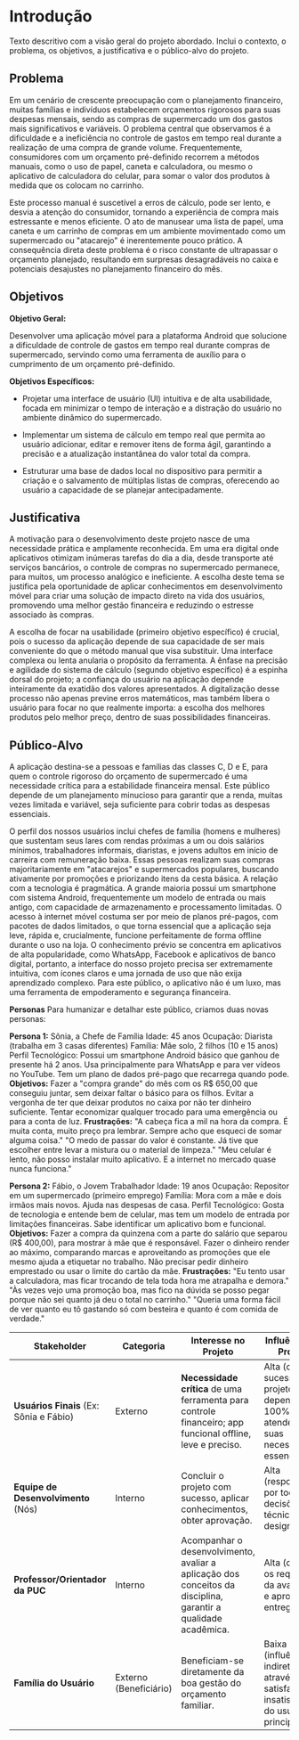 # Introdução

Texto descritivo com a visão geral do projeto abordado. Inclui o contexto, o problema, os objetivos, a justificativa e o público-alvo do projeto.

## Problema
Em um cenário de crescente preocupação com o planejamento financeiro, muitas famílias e indivíduos estabelecem orçamentos rigorosos para suas despesas mensais, sendo as compras de supermercado um dos gastos mais significativos e variáveis. O problema central que observamos é a dificuldade e a ineficiência no controle de gastos em tempo real durante a realização de uma compra de grande volume. Frequentemente, consumidores com um orçamento pré-definido recorrem a métodos manuais, como o uso de papel, caneta e calculadora, ou mesmo o aplicativo de calculadora do celular, para somar o valor dos produtos à medida que os colocam no carrinho.

Este processo manual é suscetível a erros de cálculo, pode ser lento, e desvia a atenção do consumidor, tornando a experiência de compra mais estressante e menos eficiente. O ato de manusear uma lista de papel, uma caneta e um carrinho de compras em um ambiente movimentado como um supermercado ou "atacarejo" é inerentemente pouco prático. A consequência direta deste problema é o risco constante de ultrapassar o orçamento planejado, resultando em surpresas desagradáveis no caixa e potenciais desajustes no planejamento financeiro do mês.

## Objetivos

**Objetivo Geral:**

Desenvolver uma aplicação móvel para a plataforma Android que solucione a dificuldade de controle de gastos em tempo real durante compras de supermercado, servindo como uma ferramenta de auxílio para o cumprimento de um orçamento pré-definido.

**Objetivos Específicos:**

- Projetar uma interface de usuário (UI) intuitiva e de alta usabilidade, focada em minimizar o tempo de interação e a distração do usuário no ambiente dinâmico do supermercado.

- Implementar um sistema de cálculo em tempo real que permita ao usuário adicionar, editar e remover itens de forma ágil, garantindo a precisão e a atualização instantânea do valor total da compra.

- Estruturar uma base de dados local no dispositivo para permitir a criação e o salvamento de múltiplas listas de compras, oferecendo ao usuário a capacidade de se planejar antecipadamente.

## Justificativa

A motivação para o desenvolvimento deste projeto nasce de uma necessidade prática e amplamente reconhecida. Em uma era digital onde aplicativos otimizam inúmeras tarefas do dia a dia, desde transporte até serviços bancários, o controle de compras no supermercado permanece, para muitos, um processo analógico e ineficiente. A escolha deste tema se justifica pela oportunidade de aplicar conhecimentos em desenvolvimento móvel para criar uma solução de impacto direto na vida dos usuários, promovendo uma melhor gestão financeira e reduzindo o estresse associado às compras.

A escolha de focar na usabilidade (primeiro objetivo específico) é crucial, pois o sucesso da aplicação depende de sua capacidade de ser mais conveniente do que o método manual que visa substituir. Uma interface complexa ou lenta anularia o propósito da ferramenta. A ênfase na precisão e agilidade do sistema de cálculo (segundo objetivo específico) é a espinha dorsal do projeto; a confiança do usuário na aplicação depende inteiramente da exatidão dos valores apresentados. A digitalização desse processo não apenas previne erros matemáticos, mas também libera o usuário para focar no que realmente importa: a escolha dos melhores produtos pelo melhor preço, dentro de suas possibilidades financeiras.

## Público-Alvo

A aplicação destina-se a pessoas e famílias das classes C, D e E, para quem o controle rigoroso do orçamento de supermercado é uma necessidade crítica para a estabilidade financeira mensal. Este público depende de um planejamento minucioso para garantir que a renda, muitas vezes limitada e variável, seja suficiente para cobrir todas as despesas essenciais.

O perfil dos nossos usuários inclui chefes de família (homens e mulheres) que sustentam seus lares com rendas próximas a um ou dois salários mínimos, trabalhadores informais, diaristas, e jovens adultos em início de carreira com remuneração baixa. Essas pessoas realizam suas compras majoritariamente em "atacarejos" e supermercados populares, buscando ativamente por promoções e priorizando itens da cesta básica. A relação com a tecnologia é pragmática. A grande maioria possui um smartphone com sistema Android, frequentemente um modelo de entrada ou mais antigo, com capacidade de armazenamento e processamento limitadas. O acesso à internet móvel costuma ser por meio de planos pré-pagos, com pacotes de dados limitados, o que torna essencial que a aplicação seja leve, rápida e, crucialmente, funcione perfeitamente de forma offline durante o uso na loja. O conhecimento prévio se concentra em aplicativos de alta popularidade, como WhatsApp, Facebook e aplicativos de banco digital, portanto, a interface do nosso projeto precisa ser extremamente intuitiva, com ícones claros e uma jornada de uso que não exija aprendizado complexo. Para este público, o aplicativo não é um luxo, mas uma ferramenta de empoderamento e segurança financeira.

**Personas**
Para humanizar e detalhar este público, criamos duas novas personas:

**Persona 1:** Sônia, a Chefe de Família
Idade: 45 anos
Ocupação: Diarista (trabalha em 3 casas diferentes)
Família: Mãe solo, 2 filhos (10 e 15 anos)
Perfil Tecnológico: Possui um smartphone Android básico que ganhou de presente há 2 anos. Usa principalmente para WhatsApp e para ver vídeos no YouTube. Tem um plano de dados pré-pago que recarrega quando pode.
**Objetivos:**
Fazer a "compra grande" do mês com os R$ 650,00 que conseguiu juntar, sem deixar faltar o básico para os filhos.
Evitar a vergonha de ter que deixar produtos no caixa por não ter dinheiro suficiente.
Tentar economizar qualquer trocado para uma emergência ou para a conta de luz.
**Frustrações:**
"A cabeça fica a mil na hora da compra. É muita conta, muito preço pra lembrar. Sempre acho que esqueci de somar alguma coisa."
"O medo de passar do valor é constante. Já tive que escolher entre levar a mistura ou o material de limpeza."
"Meu celular é lento, não posso instalar muito aplicativo. E a internet no mercado quase nunca funciona."

**Persona 2:** Fábio, o Jovem Trabalhador
Idade: 19 anos
Ocupação: Repositor em um supermercado (primeiro emprego)
Família: Mora com a mãe e dois irmãos mais novos. Ajuda nas despesas de casa.
Perfil Tecnológico: Gosta de tecnologia e entende bem de celular, mas tem um modelo de entrada por limitações financeiras. Sabe identificar um aplicativo bom e funcional.
**Objetivos:**
Fazer a compra da quinzena com a parte do salário que separou (R$ 400,00), para mostrar à mãe que é responsável.
Fazer o dinheiro render ao máximo, comparando marcas e aproveitando as promoções que ele mesmo ajuda a etiquetar no trabalho.
Não precisar pedir dinheiro emprestado ou usar o limite do cartão da mãe.
**Frustrações:**
"Eu tento usar a calculadora, mas ficar trocando de tela toda hora me atrapalha e demora."
"Às vezes vejo uma promoção boa, mas fico na dúvida se posso pegar porque não sei quanto já deu o total no carrinho."
"Queria uma forma fácil de ver quanto eu tô gastando só com besteira e quanto é com comida de verdade."

<table>
  <thead>
    <tr>
      <th>Stakeholder</th>
      <th>Categoria</th>
      <th>Interesse no Projeto</th>
      <th>Influência no Projeto</th>
    </tr>
  </thead>
  <tbody>
    <tr>
      <td><strong>Usuários Finais</strong> (Ex: Sônia e Fábio)</td>
      <td>Externo</td>
      <td><strong>Necessidade crítica</strong> de uma ferramenta para controle financeiro; app funcional offline, leve e preciso.</td>
      <td>Alta (o sucesso do projeto depende 100% de atender às suas necessidades essenciais).</td>
    </tr>
    <tr>
      <td><strong>Equipe de Desenvolvimento</strong> (Nós)</td>
      <td>Interno</td>
      <td>Concluir o projeto com sucesso, aplicar conhecimentos, obter aprovação.</td>
      <td>Alta (responsáveis por todas as decisões técnicas e de design).</td>
    </tr>
    <tr>
      <td><strong>Professor/Orientador da PUC</strong></td>
      <td>Interno</td>
      <td>Acompanhar o desenvolvimento, avaliar a aplicação dos conceitos da disciplina, garantir a qualidade acadêmica.</td>
      <td>Alta (define os requisitos da avaliação e aprova as entregas).</td>
    </tr>
    <tr>
      <td><strong>Família do Usuário</strong></td>
      <td>Externo (Beneficiário)</td>
      <td>Beneficiam-se diretamente da boa gestão do orçamento familiar.</td>
      <td>Baixa (influência indireta, através da satisfação ou insatisfação do usuário principal).</td>
    </tr>
  </tbody>
</table>
